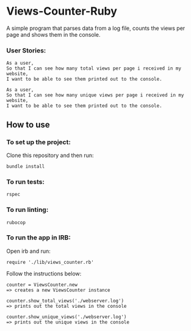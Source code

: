 # Views-Counter-Ruby
A simple program that parses data from a log file, counts the views per page and shows them in the console.

### User Stories:
```
As a user,
So that I can see how many total views per page i received in my website,
I want to be able to see them printed out to the console.

As a user,
So that I can see how many unique views per page i received in my website,
I want to be able to see them printed out to the console.
```

## How to use

 ### To set up the project:

 Clone this repository and then run:

 ```
 bundle install
 ```
 ### To run tests:
 
 ```
 rspec
 ```
 
 ### To run linting:
 
 ```
 rubocop
 ```
 
 ### To run the app in IRB:
 Open irb and run:
 ```
 require './lib/views_counter.rb'
 ```
 Follow the instructions below:
 ```
 counter = ViewsCounter.new
 => creates a new ViewsCounter instance

 counter.show_total_views('./webserver.log')
 => prints out the total views in the console

 counter.show_unique_views('./webserver.log')
 => prints out the unique views in the console

```
